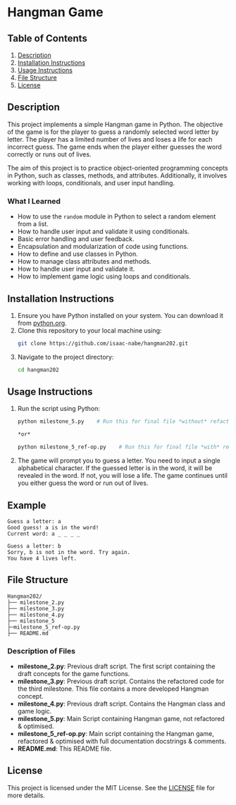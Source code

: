 # Hangman Game

## Table of Contents

1. [Description](#description)
2. [Installation Instructions](#installation-instructions)
3. [Usage Instructions](#usage-instructions)
4. [File Structure](#file-structure)
5. [License](#license)

## Description
This project implements a simple Hangman game in Python. The objective of the game is for the player to guess a randomly selected word letter by letter. The player has a limited number of lives and loses a life for each incorrect guess. The game ends when the player either guesses the word correctly or runs out of lives.

The aim of this project is to practice object-oriented programming concepts in Python, such as classes, methods, and attributes. Additionally, it involves working with loops, conditionals, and user input handling.

### What I Learned

- How to use the `random` module in Python to select a random element from a list.
- How to handle user input and validate it using conditionals.
- Basic error handling and user feedback.
- Encapsulation and modularization of code using functions.
- How to define and use classes in Python.
- How to manage class attributes and methods.
- How to handle user input and validate it.
- How to implement game logic using loops and conditionals.

## Installation Instructions

1. Ensure you have Python installed on your system. You can download it from [python.org](https://www.python.org/).
2. Clone this repository to your local machine using:
    ```sh
    git clone https://github.com/isaac-nabe/hangman202.git
    ```
3. Navigate to the project directory:
    ```sh
    cd hangman202
    ```

## Usage Instructions

1. Run the script using Python:
    ```sh
    python milestone_5.py    # Run this for final file *without* refactor/optimisation
    
   *or*

    python milestone_5_ref-op.py    # Run this for final file *with* refactor & optimisation.

    ```
2. The game will prompt you to guess a letter. You need to input a single alphabetical character. If the guessed letter is in the word, it will be revealed in the word. If not, you will lose a life. The game continues until you either guess the word or run out of lives.

## Example
```
Guess a letter: a
Good guess! a is in the word!
Current word: a _ _ _ _

Guess a letter: b
Sorry, b is not in the word. Try again.
You have 4 lives left.
```

## File Structure
```
Hangman202/
├── milestone_2.py
├── milestone_3.py
├── milestone_4.py
├── milestone_5
├─milestone_5_ref-op.py
├── README.md
```

### Description of Files
- **milestone_2.py**: Previous draft script. The first script containing the draft concepts for the game functions.
- **milestone_3.py**: Previous draft script. Contains the refactored code for the third milestone. This file contains a more developed Hangman concept.
- **milestone_4.py**: Previous draft script. Contains the Hangman class and game logic.
- **milestone_5.py**: Main Script containing Hangman game, not refactored & optimised.
- **milestone_5_ref-op.py**: Main script containing the Hangman game, refactored & optimised with full documentation docstrings & comments.
- **README.md**: This README file.


## License

This project is licensed under the MIT License. See the [LICENSE](https://choosealicense.com/licenses/mit/) file for more details.

